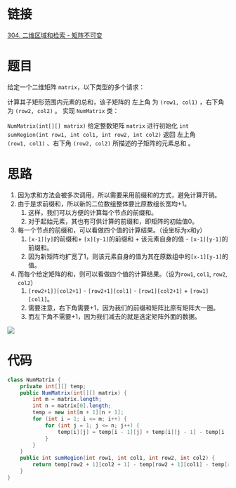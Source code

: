 # 链接

[304. 二维区域和检索 - 矩阵不可变](https://leetcode.cn/problems/range-sum-query-2d-immutable/)

# 题目

给定一个二维矩阵 `matrix`，以下类型的多个请求：

计算其子矩形范围内元素的总和，该子矩阵的 左上角 为 `(row1, col1)` ，右下角 为 `(row2, col2)` 。 实现 `NumMatrix` 类：

`NumMatrix(int[][] matrix)` 给定整数矩阵 `matrix` 进行初始化 `int sumRegion(int row1, int col1, int row2, int col2)` 返回 左上角 `(row1, col1)` 、右下角 `(row2, col2)` 所描述的子矩阵的元素总和 。

# 思路

1.  因为求和方法会被多次调用，所以需要采用前缀和的方式，避免计算开销。
2.  由于是求前缀和，所以新的二位数组整体要比原数组长宽均+1。
	1. 这样，我们可以方便的计算每个节点的前缀和。
	2. 对于起始元素，其也有可供计算的前缀和，即矩阵的初始值0。
3.  每一个节点的前缀和，可以看做四个值的计算结果。（设坐标为x和y）
	1. `[x-1][y]`的前缀和+ `[x][y-1]`的前缀和 + 该元素自身的值 - `[x-1][y-1]`的前缀和。
	2. 因为新矩阵均扩宽了1，则该元素自身的值为其在原数组中的`[x-1][y-1]`的值。
4.  而每个给定矩阵的和，则可以看做四个值的计算结果。（设为`row1`, `col1`, `row2`, `col2`）
	1. `[row2+1]][col2+1]` - `[row2+1][col1]` - `[row1][col2+1]` + `[row1][col1]`。
	2. 需要注意，右下角需要+1，因为我们的前缀和矩阵比原有矩阵大一圈。
	3. 而左下角不需要+1，因为我们减去的就是选定矩阵外面的数据。

![](Pasted%20image%2020230225161327.png)

# 代码
```java
class NumMatrix {
    private int[][] temp;
    public NumMatrix(int[][] matrix) {
        int m = matrix.length;
        int n = matrix[0].length;
        temp = new int[m + 1][n + 1];
        for (int i = 1; i <= m; i++) {
            for (int j = 1; j <= n; j++) {
                temp[i][j] = temp[i - 1][j] + temp[i][j - 1] - temp[i - 1][j - 1] + matrix[i - 1][j - 1];
            }
        }
    }
    public int sumRegion(int row1, int col1, int row2, int col2) {
        return temp[row2 + 1][col2 + 1] - temp[row2 + 1][col1] - temp[row1][col2 + 1] + temp[row1][col1];
    }
}
```